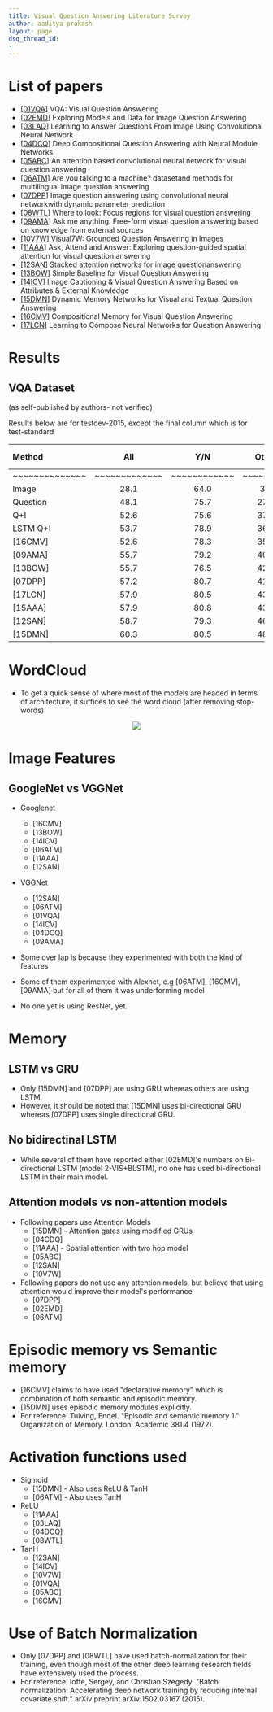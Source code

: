 ```yaml
---
title: Visual Question Answering Literature Survey
author: aaditya prakash
layout: page
dsq_thread_id:
- 
---
```


# List of papers


* [[01VQA](<http://arxiv.org/abs/1505.00468>)] VQA: Visual Question Answering 
* [[02EMD](<http://arxiv.org/abs/1505.02074>)] Exploring Models and Data for Image Question Answering 
* [[03LAQ](<http://arxiv.org/abs/1506.00333>)] Learning to Answer Questions From Image Using Convolutional Neural Network 
* [[04DCQ](<http://arxiv.org/abs/1511.02799>)] Deep Compositional Question Answering with Neural Module Networks 
* [[05ABC](<http://arxiv.org/abs/1511.05960>)] An attention based convolutional neural network for visual question answering 
* [[06ATM](<http://arxiv.org/abs/1505.05612>)] Are you talking to a machine? datasetand methods for multilingual image question answering 
* [[07DPP](<http://arxiv.org/abs/1511.05756>)] Image question answering using convolutional neural networkwith dynamic parameter prediction 
* [[08WTL](<http://arxiv.org/abs/1511.07394>)] Where to look: Focus regions for visual question answering 
* [[09AMA](<http://arxiv.org/abs/1511.06973>)] Ask me anything: Free-form visual question answering based on knowledge from external sources 
* [[10V7W](<http://arxiv.org/abs/1511.03416>)] Visual7W: Grounded Question Answering in Images 
* [[11AAA](<http://arxiv.org/abs/1511.05234>)] Ask, Attend and Answer: Exploring question-guided spatial attention for visual question answering 
* [[12SAN](<http://arxiv.org/abs/1511.02274>)] Stacked attention networks for image questionanswering 
* [[13BOW](<http://arxiv.org/abs/1512.02167>)] Simple Baseline for Visual Question Answering 
* [[14ICV](<http://arxiv.org/abs/1603.02814>)] Image Captioning & Visual Question Answering Based on Attributes & External Knowledge 
* [[15DMN](<http://arxiv.org/abs/1603.01417>)] Dynamic Memory Networks for Visual and Textual Question Answering 
* [[16CMV](<http://arxiv.org/abs/1511.05676>)] Compositional Memory for Visual Question Answering  
* [[17LCN](<http://arxiv.org/abs/1601.01705>)] Learning to Compose Neural Networks for Question Answering

# Results

## VQA Dataset
(as self-published by authors- not verified)

Results below are for testdev-2015, except the final column which is for test-standard

**Method** |**All**| **Y/N**| **Other**| **Num**| **Test-Std[All]**
:------|:------:|:------:|:------:|:------:|:------:|
~~~~~~~~~~~~~~|~~~~~~~~~~~~~|~~~~~~~~~~~~|~~~~~~~~~|~~~~~~~~~~|~~~~~~~~
Image| 28.1| 64.0| 3.8| 0.4| -
Question| 48.1| 75.7| 27.1| 36.7| -
Q+I| 52.6| 75.6| 37.4| 33.7| -
LSTM Q+I| 53.7| 78.9| 36.4| 35.2| 54.1
[16CMV]| 52.6| 78.3| 35.9| 34.4| -
[09AMA]| 55.7| 79.2| 40.1| 36.1| 56.0
[13BOW]| 55.7| 76.5| 42.6| 35.0| 55.9
[07DPP]| 57.2| 80.7| 41.7| 37.2| 57.4
[17LCN]| 57.9| 80.5| 43.1| 37.4| 58.0
[15AAA]| 57.9| 80.8| 43.2| 37.3| 58.2
[12SAN]| 58.7| 79.3| 46.1| 36.6| 58.9
[15DMN]| 60.3| 80.5| 48.3| 36.8| 60.4

# WordCloud

* To get a quick sense of where most of the models are headed in terms of architecture, it suffices to see the word cloud (after removing stop-words)
<center>
<img src="https://raw.githubusercontent.com/iamaaditya/iamaaditya.github.io/master/images/word_cloud_vqa_relative.png" />
</center>

# Image Features

## GoogleNet vs VGGNet
 * Googlenet
   * [16CMV]
   * [13BOW]
   * [14ICV]
   * [06ATM]
   * [11AAA]
   * [12SAN]
 * VGGNet
   * [12SAN]
   * [06ATM]
   * [01VQA]
   * [14ICV]
   * [04DCQ]
   * [09AMA]

 * Some over lap is because they experimented with both the kind of features
 * Some of them experimented with Alexnet, e.g [06ATM], [16CMV], [09AMA] but for all of them it was underforming model
 * No one yet is using ResNet, yet.

# Memory

## LSTM vs GRU

 * Only [15DMN] and [07DPP] are using GRU whereas others are using LSTM. 
 * However, it should be noted that [15DMN] uses bi-directional GRU whereas [07DPP] uses single directional GRU.

## No bidirectinal LSTM

 * While several of them have reported either [02EMD]'s numbers on Bi-directional LSTM (model 2-VIS+BLSTM), no one has used bi-directional LSTM in their main model.

## Attention models vs non-attention models

 * Following papers use Attention Models
   * [15DMN] - Attention gates using modified GRUs
   * [04CDQ]
   * [11AAA] - Spatial attention with two hop model
   * [05ABC]
   * [12SAN]
   * [10V7W]
 * Following papers do not use any attention models, but believe that using attention would improve their model's performance
   * [07DPP]
   * [02EMD]
   * [06ATM]


# Episodic memory vs Semantic memory

 * [16CMV] claims to have used "declarative memory" which is combination of both semantic and episodic memory.
 * [15DMN] uses episodic memory modules explicitly. 
 * For reference: Tulving, Endel. "Episodic and semantic memory 1." Organization of Memory. London: Academic 381.4 (1972).


# Activation functions used
 
 * Sigmoid
   * [15DMN]  - Also uses ReLU & TanH
   * [06ATM]  - Also uses TanH
 * ReLU
   * [11AAA]
   * [03LAQ]
   * [04DCQ] 
   * [08WTL]
 * TanH
   * [12SAN]
   * [14ICV]
   * [10V7W]
   * [01VQA]
   * [05ABC]
   * [16CMV]


# Use of Batch Normalization

 * Only [07DPP] and [08WTL] have used batch-normalization for their training, even though most of the other deep learning research fields have extensively used the process.
 * For reference: Ioffe, Sergey, and Christian Szegedy. "Batch normalization: Accelerating deep network training by reducing internal covariate shift." arXiv preprint arXiv:1502.03167 (2015).


